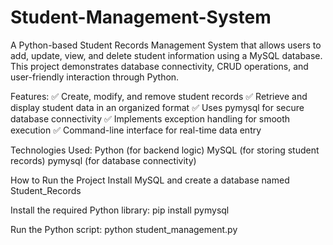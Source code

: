 # Student-Management-System

A Python-based Student Records Management System that allows users to add, update, view, and delete student information using a MySQL database. This project demonstrates database connectivity, CRUD operations, and user-friendly interaction through Python.

Features:
✅ Create, modify, and remove student records
✅ Retrieve and display student data in an organized format
✅ Uses pymysql for secure database connectivity
✅ Implements exception handling for smooth execution
✅ Command-line interface for real-time data entry

Technologies Used:
Python (for backend logic)
MySQL (for storing student records)
pymysql (for database connectivity)

How to Run the Project
Install MySQL and create a database named Student_Records

Install the required Python library:
pip install pymysql

Run the Python script:
python student_management.py
